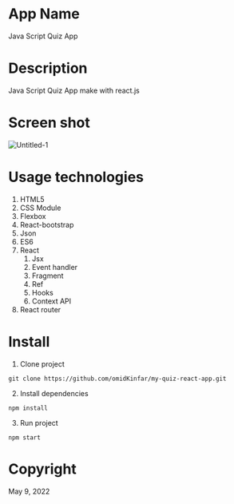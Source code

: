 # App Name
Java Script Quiz App
# Description
Java Script Quiz App make with react.js
# Screen shot
![Untitled-1](https://user-images.githubusercontent.com/97664457/166876769-2517cacb-262f-403d-ae97-46f5d16c0204.jpg)
 # Usage technologies
  1. HTML5
  2. CSS Module
  3. Flexbox
  4. React-bootstrap
  5. Json
  6. ES6
  7. React
      1. Jsx
      2. Event handler
      3. Fragment 
      4. Ref
      5. Hooks
      6. Context API
  8. React router
# Install
  1. Clone project
  
    git clone https://github.com/omidKinfar/my-quiz-react-app.git
    
  2. Install dependencies

    npm install
      
  3. Run project

    npm start


 # Copyright
 May 9, 2022
 
